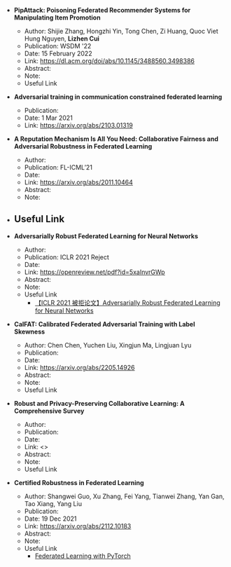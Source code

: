 <!--
- **Title**
  - Author: 
  - Publication: 
  - Date: 
  - Link: <>
  - Abstract:
  - Note:
  - Useful Link
    - 
-->

- **PipAttack: Poisoning Federated Recommender Systems for Manipulating Item Promotion**
  - Author: Shijie Zhang, Hongzhi Yin, Tong Chen, Zi Huang, Quoc Viet Hung Nguyen, **Lizhen Cui**
  - Publication: WSDM '22
  - Date: 15 February 2022
  - Link: <https://dl.acm.org/doi/abs/10.1145/3488560.3498386>
  - Abstract:
  - Note:
  - Useful Link

- **Adversarial training in communication constrained federated learning**
  - Publication:
  - Date: 1 Mar 2021
  - Link: <https://arxiv.org/abs/2103.01319>

- **A Reputation Mechanism Is All You Need: Collaborative Fairness and Adversarial Robustness in Federated Learning**
  - Author:
  - Publication: FL-ICML’21
  - Date:
  - Link: <https://arxiv.org/abs/2011.10464>
  - Abstract:
  - Note:

- Useful Link
    -

- **Adversarially Robust Federated Learning for Neural Networks**
  - Author:
  - Publication: ICLR 2021 Reject
  - Date:
  - Link: <https://openreview.net/pdf?id=5xaInvrGWp>
  - Abstract:
  - Note:
  - Useful Link
    - [【ICLR 2021 被拒论文】Adversarially Robust Federated Learning for Neural Networks](https://zhuanlan.zhihu.com/p/356840146)
  
- **CalFAT: Calibrated Federated Adversarial Training with Label Skewness**
  - Author: Chen Chen, Yuchen Liu, Xingjun Ma, Lingjuan Lyu
  - Publication:
  - Date:
  - Link: <https://arxiv.org/abs/2205.14926>
  - Abstract:
  - Note:
  - Useful Link

- **Robust and Privacy-Preserving Collaborative Learning: A Comprehensive Survey**
  - Author:
  - Publication:
  - Date:
  - Link: <>
  - Abstract:
  - Note:
  - Useful Link

- **Certified Robustness in Federated Learning**
  - Author: Shangwei Guo, Xu Zhang, Fei Yang, Tianwei Zhang, Yan Gan, Tao Xiang, Yang Liu
  - Publication:
  - Date: 19 Dec 2021
  - Link: <https://arxiv.org/abs/2112.10183>
  - Abstract:
  - Note:
  - Useful Link
    - [Federated Learning with PyTorch](https://github.com/MotasemAlfarra/federated-learning-with-pytorch)
